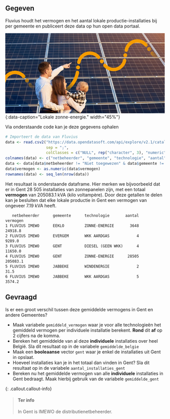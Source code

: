 ## Gegeven
Fluvius houdt het vermogen en het aantal lokale productie-installaties bij per gemeente en publiceert deze data op hun open data portaal. 

![Lokale zonne-energie.](media/groene_stroom.jpg "Lokale zonne-energie."){:data-caption="Lokale zonne-energie." width="45%"}

Via onderstaande code kan je deze gegevens ophalen

```R
# Importeert de data van Fluvius
data <- read.csv2("https://data.opendatasoft.com/api/explore/v2.1/catalog/datasets/1_33-lp-open-data-fluvius@fluvius/exports/csv",
                  sep = ";",
                  colClasses = c("NULL", rep("character", 3), "numeric", "character") )
colnames(data) <- c("netbeheerder", "gemeente", "technologie", "aantal", "vermogen")
data <- data[data$netbeheerder != "Niet toegewezen" & data$gemeente != "Niet toegewezen",]
data$vermogen <- as.numeric(data$vermogen)
rownames(data) <- seq_len(nrow(data))
```

Het resultaat is onderstaande dataframe. Hier merken we bijvoorbeeld dat er in Gent 28 505 installaties van zonnepanelen zijn, met een totaal **vermogen** van 205083.1 kVA (kilo voltampère). Door deze getallen te delen kan je besluiten dat elke lokale productie in Gent een vermogen van ongeveer 7.19 kVA heeft.

```
   netbeheerder      gemeente      technologie       aantal    vermogen
1 FLUVIUS IMEWO      EEKLO         ZONNE-ENERGIE       3648     24918.8
2 FLUVIUS IMEWO      EVERGEM       WKK AARDGAS            4      9289.0
3 FLUVIUS IMEWO      GENT          DIESEL (GEEN WKK)      4     11650.0
4 FLUVIUS IMEWO      GENT          ZONNE-ENERGIE      28505    205083.1
5 FLUVIUS IMEWO      JABBEKE       WINDENERGIE            2        31.5
6 FLUVIUS IMEWO      JABBEKE       WKK AARDGAS            5      3574.2
```

## Gevraagd

Is er een groot verschil tussen deze gemiddelde vermogens in Gent en andere Gemeentes?

- Maak variabele `gemiddeld_vermogen` waar je voor alle technologieën het gemiddeld vermogen per individuele installatie berekent. **Rond** dit **af** op 2 cijfers na de komma.
- Bereken het gemiddelde van al deze **individuele** installaties over heel België. Sla dit resultaat op in de variabele `gemiddelde_belgie`
- Maak een **booleaanse** vector `gent` waar je enkel de installaties uit Gent in opslaat.
- Hoeveel installaties kan je in het totaal dan vinden in Gent? Sla dit resultaat op in de variabele `aantal_installaties_gent`
- Bereken nu het gemiddelde vermogen van alle **individuele** installaties in Gent bedraagt. Maak hierbij gebruik van de variabele `gemiddelde_gent`

{: .callout.callout-info}
>#### Ter info
> In Gent is IMEWO de distributienetbeheerder.